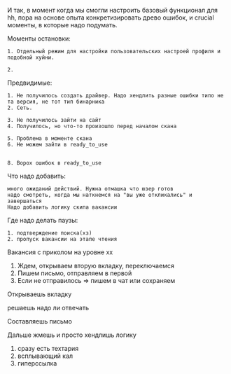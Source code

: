 И так, в момент когда мы смогли настроить базовый функционал для hh, пора на основе опыта конкретизировать древо ошибок, и crucial моменты, в которые надо подумать.

Моменты остановки:
    
    1. Отдельный режим для настройки пользовательских настроей профиля и подобной хуйни.

    2. 


Предвидимые:
    
    1. Не получилось создать драйвер. Надо хендлить разные ошибки типо не та версия, не тот тип бинарника
    2. Сеть. 
    
    3. Не получилось зайти на сайт
    4. Получилось, но что-то произошло перед началом скана

    5. Проблема в моменте скана
    6. Не можем зайти в ready_to_use


    8. Ворох ошибок в ready_to_use



Что надо добавить:
    
    много ожиданий действий. Нужна отмашка что юзер готов
    надо смотреть, когда мы наткнемся на "вы уже откликались" и завершаться
    Надо добавить логику скипа вакансии


Где надо делать паузы:

    1. подтверждение поиска(хз)
    2. пропуск вакансии на этапе чтения




Вакансия с приколом на уровне хх

1. Ждем, открываем вторую вкладку, переключаемся
2. Пишем письмо, отправляем в первой
3. Если не отправилось => пишем в чат или сохраняем




Открываешь вкладку

решаешь надо ли отвечать

Составляешь письмо

Дальше жмешь и просто хендлишь логику

1. сразу есть техтария
2. всплывающий кал
3. гиперссылка
